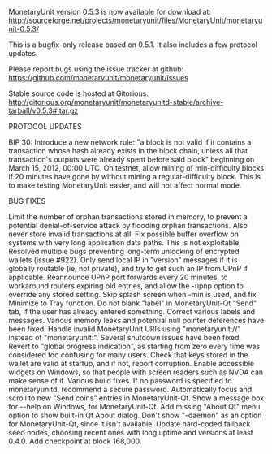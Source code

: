 MonetaryUnit version 0.5.3 is now available for download at:
http://sourceforge.net/projects/monetaryunit/files/MonetaryUnit/monetaryunit-0.5.3/

This is a bugfix-only release based on 0.5.1.
It also includes a few protocol updates.

Please report bugs using the issue tracker at github:
https://github.com/monetaryunit/monetaryunit/issues

Stable source code is hosted at Gitorious:
http://gitorious.org/monetaryunit/monetaryunitd-stable/archive-tarball/v0.5.3#.tar.gz

PROTOCOL UPDATES

BIP 30: Introduce a new network rule: "a block is not valid if it contains a transaction whose hash already exists in the block chain, unless all that transaction's outputs were already spent before said block" beginning on March 15, 2012, 00:00 UTC.
On testnet, allow mining of min-difficulty blocks if 20 minutes have gone by without mining a regular-difficulty block. This is to make testing MonetaryUnit easier, and will not affect normal mode.

BUG FIXES

Limit the number of orphan transactions stored in memory, to prevent a potential denial-of-service attack by flooding orphan transactions. Also never store invalid transactions at all.
Fix possible buffer overflow on systems with very long application data paths. This is not exploitable.
Resolved multiple bugs preventing long-term unlocking of encrypted wallets
(issue #922).
Only send local IP in "version" messages if it is globally routable (ie, not private), and try to get such an IP from UPnP if applicable.
Reannounce UPnP port forwards every 20 minutes, to workaround routers expiring old entries, and allow the -upnp option to override any stored setting.
Skip splash screen when -min is used, and fix Minimize to Tray function.
Do not blank "label" in MonetaryUnit-Qt "Send" tab, if the user has already entered something.
Correct various labels and messages.
Various memory leaks and potential null pointer deferences have been fixed.
Handle invalid MonetaryUnit URIs using "monetaryunit://" instead of "monetaryunit:".
Several shutdown issues have been fixed.
Revert to "global progress indication", as starting from zero every time was considered too confusing for many users.
Check that keys stored in the wallet are valid at startup, and if not, report corruption.
Enable accessible widgets on Windows, so that people with screen readers such as NVDA can make sense of it.
Various build fixes.
If no password is specified to monetaryunitd, recommend a secure password.
Automatically focus and scroll to new "Send coins" entries in MonetaryUnit-Qt.
Show a message box for --help on Windows, for MonetaryUnit-Qt.
Add missing "About Qt" menu option to show built-in Qt About dialog.
Don't show "-daemon" as an option for MonetaryUnit-Qt, since it isn't available.
Update hard-coded fallback seed nodes, choosing recent ones with long uptime and versions at least 0.4.0.
Add checkpoint at block 168,000.
